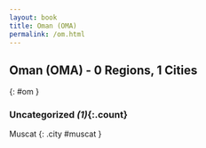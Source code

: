 ```yaml
---
layout: book
title: Oman (OMA)
permalink: /om.html
---
```


## Oman (OMA) - 0 Regions, 1 Cities
{: #om }





### Uncategorized _(1)_{:.count}


Muscat  {: .city #muscat } <br>


 
